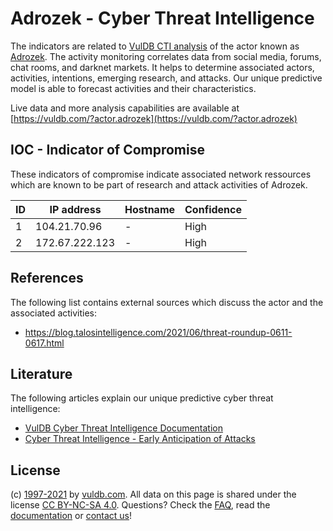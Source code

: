 # Adrozek - Cyber Threat Intelligence

The indicators are related to [VulDB CTI analysis](https://vuldb.com/?doc.cti) of the actor known as [Adrozek](https://vuldb.com/?actor.adrozek). The activity monitoring correlates data from social media, forums, chat rooms, and darknet markets. It helps to determine associated actors, activities, intentions, emerging research, and attacks. Our unique predictive model is able to forecast activities and their characteristics.

Live data and more analysis capabilities are available at [https://vuldb.com/?actor.adrozek](https://vuldb.com/?actor.adrozek)

## IOC - Indicator of Compromise

These indicators of compromise indicate associated network ressources which are known to be part of research and attack activities of Adrozek.

ID | IP address | Hostname | Confidence
-- | ---------- | -------- | ----------
1 | 104.21.70.96 | - | High
2 | 172.67.222.123 | - | High

## References

The following list contains external sources which discuss the actor and the associated activities:

* https://blog.talosintelligence.com/2021/06/threat-roundup-0611-0617.html

## Literature

The following articles explain our unique predictive cyber threat intelligence:

* [VulDB Cyber Threat Intelligence Documentation](https://vuldb.com/?doc.cti)
* [Cyber Threat Intelligence - Early Anticipation of Attacks](https://www.scip.ch/en/?labs.20201022)

## License

(c) [1997-2021](https://vuldb.com/?doc.changelog) by [vuldb.com](https://vuldb.com/?doc.about). All data on this page is shared under the license [CC BY-NC-SA 4.0](https://creativecommons.org/licenses/by-nc-sa/4.0/). Questions? Check the [FAQ](https://vuldb.com/?doc.faq), read the [documentation](https://vuldb.com/?doc) or [contact us](https://vuldb.com/?contact)!

